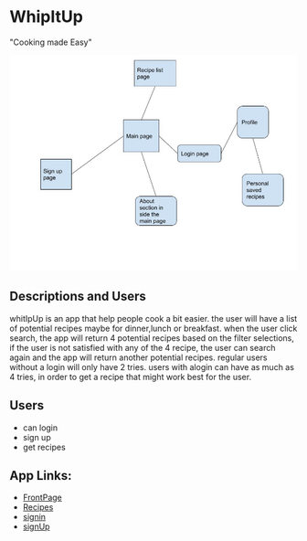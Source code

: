 # WhipItUp

 "Cooking made Easy"

![Whipitup](wireframing/img/pop.jpg)

## Descriptions and Users 
whitIpUp is an app that help people cook a bit easier. the user will have a list of potential recipes maybe for dinner,lunch or breakfast. when the user click search, the app will return 4 potential recipes based on the filter selections, if the user is not satisfied with any of the 4 recipe, the user can search again and the app will return another potential recipes. regular users without a login will only have 2 tries. users with alogin can have as much as 4 tries, in order to get a recipe that might work best for the user.

## Users

* can login 
* sign up
* get recipes


## App Links: 

* [FrontPage](https://github.com/Besker1/WhipItup2/blob/master/wireframing/frontPage.html)
* [Recipes](https://github.com/Besker1/WhipItup2/blob/master/wireframing/recipes.html)
* [signin](https://github.com/Besker1/WhipItup2/blob/master/wireframing/Signin.html)
* [signUp](https://github.com/Besker1/WhipItup2/blob/master/wireframing/Signup.html)


